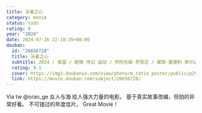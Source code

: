 ```yaml
---
title: 泳者之心
category: movie
status: todo
rating: 0
year: "2024"
date: 2024-07-26 22:18:35+08:00
douban:
  id: "26656728"
  title: 泳者之心
  subtitle: 2024 / 美国 / 剧情 传记 运动 / 乔阿吉姆·罗恩尼 / 黛西·雷德利 蒂尔达·格哈姆-哈维
  rating: 9.1
  cover: https://img3.doubanio.com/view/photo/m_ratio_poster/public/p2910815887.jpg
  link: https://movie.douban.com/subject/26656728/
---
```


Via tw @oran_ge 女人与海
给人强大力量的电影。
基于真实故事改编，但拍的非常好看。
不可错过的年度佳片。
Great Movie！
